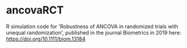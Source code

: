 # ancovaRCT
R simulation code for 'Robustness of ANCOVA in randomized trials with unequal randomization', published in the journal Biometrics in 2019 here: https://doi.org/10.1111/biom.13184
